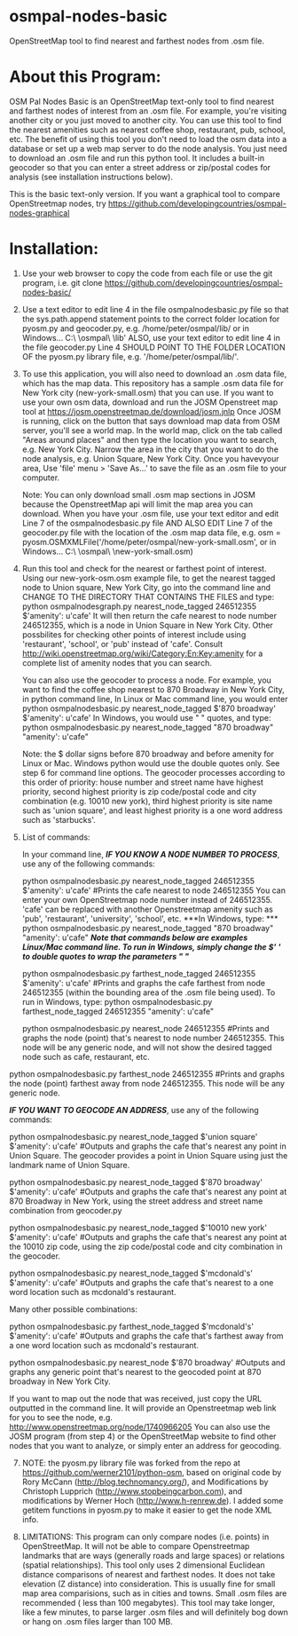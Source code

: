osmpal-nodes-basic
==================

OpenStreetMap tool to find nearest and farthest nodes from .osm file.



About this Program:
===================

OSM Pal Nodes Basic is an OpenStreetMap text-only tool to find nearest and farthest nodes of interest from an .osm file. For example, you're visiting another city or you just moved to another city. You can use this tool to find the nearest amenities such as nearest coffee shop, restaurant, pub, school, etc.  The benefit of using this tool you don't need to load the osm data into a database or set up a web map server to do the node analysis. You just need to download an .osm file and run this python tool.  It includes a built-in geocoder so that you can enter a street address or zip/postal codes for analysis (see installation instructions below).

This is the basic text-only version. If you want a graphical tool to compare OpenStreetmap nodes, try https://github.com/developingcountries/osmpal-nodes-graphical

Installation:
=============

1.  Use your web browser to copy the code from each file or use the git program, i.e. git clone https://github.com/developingcountries/osmpal-nodes-basic/

2.  Use a text editor to edit line 4 in the file osmpalnodesbasic.py file so that the sys.path.append statement points to the correct folder location for pyosm.py and geocoder.py, e.g. /home/peter/osmpal/lib/ or in Windows... C:\ \osmpal\ \lib'  ALSO, use your text editor to edit line 4 in the file geocoder.py  Line 4 SHOULD POINT TO THE FOLDER LOCATION OF the pyosm.py library file, e.g. '/home/peter/osmpal/lib/'.

4.  To use this application, you will also need to download an .osm data file, which has the map data. This repository has a sample .osm data file for New York city (new-york-small.osm) that you can use.  If you want to use your own osm data, download and run the JOSM Openstreet map tool at https://josm.openstreetmap.de/download/josm.jnlp
Once JOSM is running, click on the button that says download map data from OSM server, you'll see a world map. In the world map, click on the tab called "Areas around places" and then type the location you want to search, e.g. New York City. Narrow the area in the city that you want to do the node analysis, e.g. Union Square, New York City. Once you havevyour area, Use 'file' menu > 'Save As...' to save the file as an .osm file to your computer.

    Note: You can only download small .osm map sections in JOSM because  the OpenstreetMap api will limit the map area you can download. When you have your .osm file, use your text editor and edit Line 7 of the osmpalnodesbasic.py file AND ALSO EDIT Line 7 of the geocoder.py file with the location of the .osm map data file, e.g. osm = pyosm.OSMXMLFile('/home/peter/osmpal/new-york-small.osm', or in Windows... C:\ \osmpal\ \new-york-small.osm)
    

5.  Run this tool and check for the nearest or farthest point of interest. Using our new-york-osm.osm example file, to get the nearest tagged node to Union square, New York City, go into the command line and  CHANGE TO THE DIRECTORY THAT CONTAINS THE FILES and type: python osmpalnodesgraph.py nearest_node_tagged 246512355 $'amenity\': u\'cafe'  It will then return the cafe nearest to node number 246512355, which is a node in Union Square in New York City.   Other possbilites for checking other points of interest include using 'restaurant', 'school', or 'pub' instead of 'cafe'.  Consult http://wiki.openstreetmap.org/wiki/Category:En:Key:amenity for a complete list of amenity nodes that you can search. 

    You can also use the geocoder to process a node. For example, you want to find the coffee shop nearest to 870 Broadway in New York City, in python command line, In Linux or Mac command line, you would enter python osmpalnodesbasic.py nearest_node_tagged $'870 broadway' $'amenity\': u\'cafe'  In Windows, you would use " " quotes, and type: python osmpalnodesbasic.py nearest_node_tagged "870 broadway" "amenity\': u\'cafe"
    
    Note: the $ dollar signs before 870 broadway and before amenity for Linux or Mac. Windows python would use the double quotes only.  See step 6 for command line options. The geocoder processes according to this order of priority: house number and street name have highest priority, second highest priority is zip code/postal code and city combination (e.g. 10010 new york), third highest priority is site name such as 'union square', and least highest priority is a one word address such as 'starbucks'.
    
    
6.  List of commands:

    In your command line, ***IF YOU KNOW A NODE NUMBER TO PROCESS***, use any of the following commands:
    
    python osmpalnodesbasic.py nearest_node_tagged 246512355 $'amenity\': u\'cafe'    #Prints the cafe nearest to node 246512355   You can enter your own OpenStreetmap node number instead of  246512355. 'cafe' can be replaced with another Openstreetmap amenity such as 'pub', 'restaurant', 'university', 'school', etc.     ***In Windows, type: *** python osmpalnodesbasic.py nearest_node_tagged "870 broadway" "amenity\': u\'cafe"  ***Note that commands below are examples Linux/Mac command line. To run in Windows, simply change the $' ' to double quotes to wrap the parameters " "***
   
    python osmpalnodesbasic.py farthest_node_tagged 246512355 $'amenity\': u\'cafe'    #Prints and graphs the cafe farthest from node 246512355 (within the bounding area of the .osm file being used).  To run in Windows, type: python osmpalnodesbasic.py farthest_node_tagged 246512355 "amenity\': u\'cafe" 
   
    python osmpalnodesbasic.py nearest_node 246512355    #Prints and graphs the node (point) that's nearest to node number 246512355.  This node will be any generic node, and will not show the desired tagged node such as cafe, restaurant, etc.  
   
   python osmpalnodesbasic.py farthest_node 246512355    #Prints and graphs the node (point) farthest away from node 246512355.  This node will be any generic node.   
   
   ***IF YOU WANT TO GEOCODE AN ADDRESS***, use any of the following commands: 
   
   python osmpalnodesbasic.py nearest_node_tagged $'union square' $'amenity\': u\'cafe'   #Outputs and graphs the cafe that's nearest any point in Union Square. The geocoder provides a point in Union Square using just the landmark name of Union Square.
   
   python osmpalnodesbasic.py nearest_node_tagged $'870 broadway' $'amenity\': u\'cafe'    #Outputs and graphs the cafe that's nearest any point at 870 Broadway in New York, using the street address and street name combination from geocoder.py
   
   python osmpalnodesbasic.py nearest_node_tagged $'10010 new york' $'amenity\': u\'cafe'   #Outputs and graphs the cafe that's nearest any point at the 10010 zip code, using the zip code/postal code and city combination in the geocoder.
   
   python osmpalnodesbasic.py nearest_node_tagged $'mcdonald\'s' $'amenity\': u\'cafe'    #Outputs and graphs the cafe that's nearest to a one word location such as mcdonald's restaurant.

   Many other possible combinations: 
   
   python osmpalnodesbasic.py farthest_node_tagged $'mcdonald\'s' $'amenity\': u\'cafe'    #Outputs and graphs the cafe that's farthest away from a one word location such as mcdonald's restaurant.
   
   python osmpalnodesbasic.py nearest_node $'870 broadway'  #Outputs and graphs any generic point that's nearest to the geocoded point at 870 broadway in New York City.
   
   If you want to map out the node that was received, just copy the URL outputted in the command line. It will provide an Openstreetmap web link for you to see the node, e.g. http://www.openstreetmap.org/node/1740966205  You can also use the JOSM program (from step 4) or the OpenStreetMap website to find other nodes that you want to analyze, or simply enter an address for geocoding. 

7.  NOTE: the pyosm.py library file was forked from the repo at https://github.com/werner2101/python-osm, based on original code by Rory McCann (http://blog.technomancy.org/), and Modifications by Christoph Lupprich (http://www.stopbeingcarbon.com), and modifications by Werner Hoch (http://www.h-renrew.de). 
I added some getitem functions in pyosm.py to make it easier to get the node XML info. 

8.  LIMITATIONS: This program can only compare nodes (i.e. points) in OpenStreetMap. It will not be able to compare Openstreetmap landmarks that are ways (generally roads and large spaces) or relations (spatial relationships).  This tool only uses 2 dimensional Euclidean distance comparisons of nearest and farthest nodes. It does not take elevation (Z distance) into consideration. This is usually fine for small map area comparisions, such as in cities and towns.  Small .osm files are recommended ( less than 100 megabytes).  This tool may take longer, like a few minutes, to parse larger .osm files and will definitely bog down or hang on .osm files larger than 100 MB.
